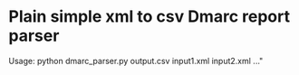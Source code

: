 Plain simple xml to csv Dmarc report parser
===========================================
Usage: python dmarc_parser.py output.csv input1.xml input2.xml ..."
